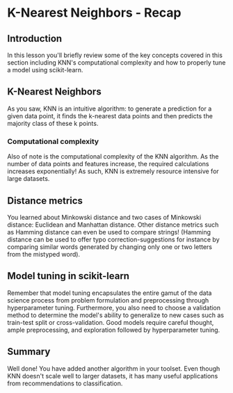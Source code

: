 
# K-Nearest Neighbors - Recap

## Introduction

In this lesson you'll briefly review some of the key concepts covered in this section including KNN's computational complexity and how to properly tune a model using scikit-learn. 

## K-Nearest Neighbors

As you saw, KNN is an intuitive algorithm: to generate a prediction for a given data point, it finds the k-nearest data points and then predicts the majority class of these k points.

### Computational complexity

Also of note is the computational complexity of the KNN algorithm. As the number of data points and features increase, the required calculations increases exponentially! As such, KNN is extremely resource intensive for large datasets.

## Distance metrics

You learned about Minkowski distance and two cases of Minkowski distance: Euclidean and Manhattan distance. Other distance metrics such as Hamming distance can even be used to compare strings! (Hamming distance can be used to offer typo correction-suggestions for instance by comparing similar words generated by changing only one or two letters from the mistyped word). 

## Model tuning in scikit-learn 

Remember that model tuning encapsulates the entire gamut of the data science process from problem formulation and preprocessing through hyperparameter tuning. Furthermore, you also need to choose a validation method to determine the model's ability to generalize to new cases such as train-test split or cross-validation. Good models require careful thought, ample preprocessing, and exploration followed by hyperparameter tuning.

## Summary

Well done! You have added another algorithm in your toolset. Even though KNN doesn't scale well to larger datasets, it has many useful applications from recommendations to classification. 
